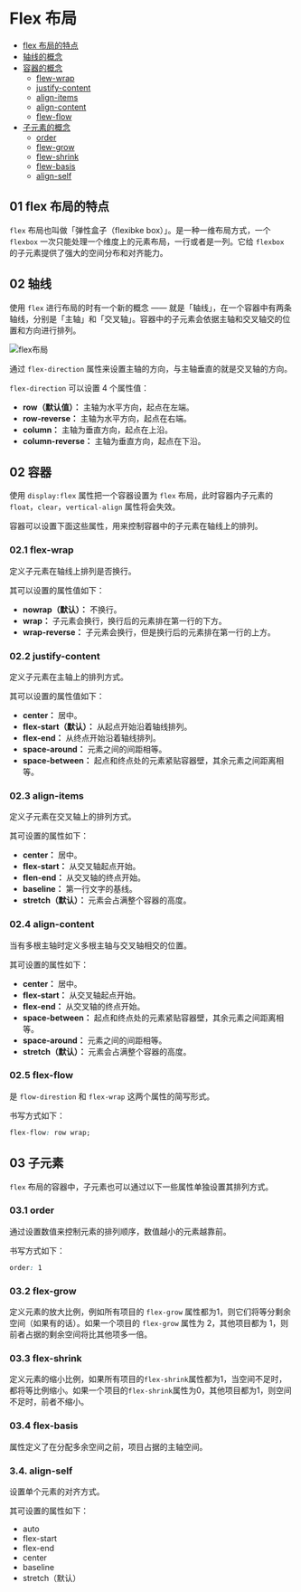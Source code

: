 # Flex 布局

- [flex 布局的特点](#01-flex-布局的特点)
- [轴线的概念](#02-轴线)
- [容器的概念](#02-容器)
  - [flew-wrap](#02.1-flex-wrap)
  - [justify-content](#02.2-justify-content)
  - [align-items](#02.3-align-items)
  - [align-content](#02.4-align-content)
  - [flew-flow](#02.5-flew-flow) 
- [子元素的概念](#03-子元素)
  - [order](#03-order)
  - [flew-grow](#03-flew-grow)
  - [flew-shrink](#03.3-flew-shrink)
  - [flew-basis](#03-flew-basis)
  - [align-self](#34-align-self)


## 01 flex 布局的特点
`flex` 布局也叫做「弹性盒子（flexibke box）」。是一种一维布局方式，一个 `flexbox` 一次只能处理一个维度上的元素布局，一行或者是一列。它给 `flexbox` 的子元素提供了强大的空间分布和对齐能力。

## 02 轴线
使用 `flex` 进行布局的时有一个新的概念 —— 就是「轴线」，在一个容器中有两条轴线，分别是「主轴」和「交叉轴」。容器中的子元素会依据主轴和交叉轴交的位置和方向进行排列。

![flex布局](https://www.ruanyifeng.com/blogimg/asset/2015/bg2015071004.png)

通过 `flex-direction` 属性来设置主轴的方向，与主轴垂直的就是交叉轴的方向。

`flex-direction` 可以设置 4 个属性值：

- **row（默认值）：** 主轴为水平方向，起点在左端。
- **row-reverse：** 主轴为水平方向，起点在右端。
- **column：** 主轴为垂直方向，起点在上沿。
- **column-reverse：** 主轴为垂直方向，起点在下沿。

## 02 容器
使用 `display:flex` 属性把一个容器设置为 `flex` 布局，此时容器内子元素的 `float`，`clear`，`vertical-align` 属性将会失效。

容器可以设置下面这些属性，用来控制容器中的子元素在轴线上的排列。

### 02.1 flex-wrap
定义子元素在轴线上排列是否换行。

其可以设置的属性值如下：

- **nowrap（默认）：** 不换行。
- **wrap：** 子元素会换行，换行后的元素排在第一行的下方。
- **wrap-reverse：** 子元素会换行，但是换行后的元素排在第一行的上方。

### 02.2 justify-content
定义子元素在主轴上的排列方式。

其可以设置的属性值如下：

- **center：** 居中。
- **flex-start（默认）：** 从起点开始沿着轴线排列。
- **flex-end：** 从终点开始沿着轴线排列。
- **space-around：** 元素之间的间距相等。
- **space-between：** 起点和终点处的元素紧贴容器壁，其余元素之间距离相等。

### 02.3 align-items
定义子元素在交叉轴上的排列方式。

其可设置的属性如下：

- **center：** 居中。
- **flex-start：** 从交叉轴起点开始。
- **flen-end：** 从交叉轴的终点开始。
- **baseline：** 第一行文字的基线。
- **stretch（默认）：** 元素会占满整个容器的高度。

### 02.4 align-content
当有多根主轴时定义多根主轴与交叉轴相交的位置。

其可设置的属性如下：

- **center：** 居中。
- **flex-start：** 从交叉轴起点开始。
- **flex-end：** 从交叉轴的终点开始。
- **space-between：** 起点和终点处的元素紧贴容器壁，其余元素之间距离相等。
- **space-around：** 元素之间的间距相等。
- **stretch（默认）：** 元素会占满整个容器的高度。

### 02.5 flex-flow
是 `flow-direstion` 和 `flex-wrap` 这两个属性的简写形式。

书写方式如下：
```css
flex-flow: row wrap;
```

## 03 子元素
`flex` 布局的容器中，子元素也可以通过以下一些属性单独设置其排列方式。

### 03.1 order
通过设置数值来控制元素的排列顺序，数值越小的元素越靠前。

书写方式如下：
```css
order: 1
```

### 03.2 flex-grow
定义元素的放大比例，例如所有项目的 `flex-grow` 属性都为1，则它们将等分剩余空间（如果有的话）。如果一个项目的 `flex-grow` 属性为 2，其他项目都为 1，则前者占据的剩余空间将比其他项多一倍。

### 03.3 flex-shrink
定义元素的缩小比例，如果所有项目的`flex-shrink`属性都为1，当空间不足时，都将等比例缩小。如果一个项目的`flex-shrink`属性为0，其他项目都为1，则空间不足时，前者不缩小。

### 03.4 flex-basis
属性定义了在分配多余空间之前，项目占据的主轴空间。

### 3.4. align-self
设置单个元素的对齐方式。

其可设置的属性如下：

- auto
- flex-start
- flex-end
- center
- baseline
- stretch（默认）

